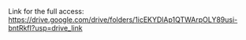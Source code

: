 Link for the full access: https://drive.google.com/drive/folders/1icEKYDlAp1QTWArpOLY89usi-bntRkfI?usp=drive_link
